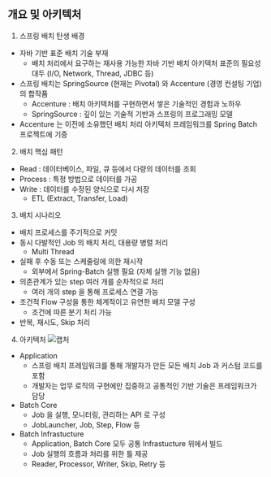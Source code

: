 ## 개요 및 아키텍처

1. 스프링 배치 탄생 배경
- 자바 기반 표준 배치 기술 부재
    - 배치 처리에서 요구하는 재사용 가능한 자바 기반 배치 아키텍처 표준의 필요성 대두 (I/O, Network, Thread, JDBC 등)
- 스프링 배치는 SpringSource (현재는 Pivotal) 와 Accenture (경영 컨설팅 기업) 의 합작품
    - Accenture : 배치 아키텍처를 구현하면서 쌓은 기술적인 경험과 노하우
    - SpringSource : 깊이 있는 기술적 기반과 스프링의 프로그래밍 모델
- Accenture 는 이전에 소유했던 배치 처리 아키텍처 프레임워크를 Spring Batch 프로젝트에 기증

2. 배치 핵심 패턴
- Read : 데이터베이스, 파일, 큐 등에서 다량의 데이터를 조회
- Process : 특정 방법으로 데이터를 가공
- Write : 데이터를 수정된 양식으로 다시 저장
    - ETL (Extract, Transfer, Load)

3. 배치 시나리오
- 배치 프로세스를 주기적으로 커밋
- 동시 다발적인 Job 의 배치 처리, 대용량 병렬 처리
    - Multi Thread
- 실패 후 수동 또는 스케줄링에 의한 재시작
    - 외부에서 Spring-Batch 실행 필요 (자체 실행 기능 없음)
- 의존관계가 있는 step 여러 개를 순차적으로 처리
    - 여러 개의 step 을 통해 프로세스 연결 가능
- 조건적 Flow 구성을 통한 체계적이고 유연한 배치 모델 구성
    - 조건에 따른 분기 처리 가능
- 반복, 재시도, Skip 처리
 
4. 아키텍처
![캡처](https://docs.spring.io/spring-batch/docs/4.3.x/reference/html/images/spring-batch-layers.png)
- Application
    - 스프링 배치 프레임워크를 통해 개발자가 만든 모든 배치 Job 과 커스텀 코드를 포함
    - 개발자는 업무 로직의 구현에만 집중하고 공통적인 기반 기술은 프레임워크가 담당
- Batch Core
    - Job 을 실행, 모니터링, 관리하는 API 로 구성
    - JobLauncher, Job, Step, Flow 등
- Batch Infrastucture 
    - Application, Batch Core 모두 공통 Infrastucture 위에서 빌드
    - Job 실행의 흐름과 처리를 위한 틀 제공
    - Reader, Processor, Writer, Skip, Retry 등 